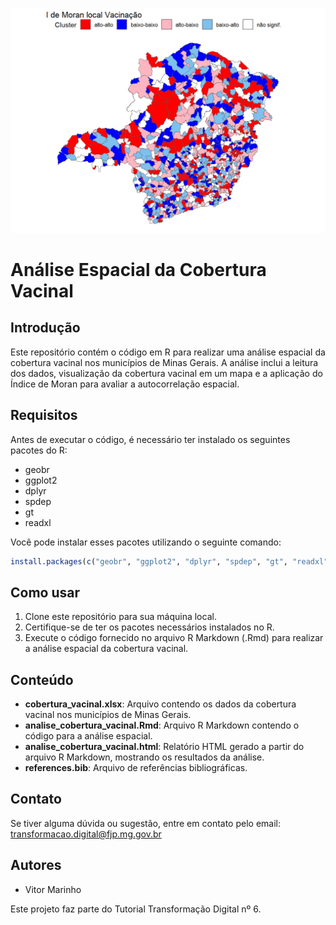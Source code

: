 ![AEDE](/mapa_vacinas.png)
# Análise Espacial da Cobertura Vacinal

## Introdução
Este repositório contém o código em R para realizar uma análise espacial da cobertura vacinal nos municípios de Minas Gerais. A análise inclui a leitura dos dados, visualização da cobertura vacinal em um mapa e a aplicação do Índice de Moran para avaliar a autocorrelação espacial.

## Requisitos
Antes de executar o código, é necessário ter instalado os seguintes pacotes do R:

- geobr
- ggplot2
- dplyr
- spdep
- gt
- readxl

Você pode instalar esses pacotes utilizando o seguinte comando:

```R
install.packages(c("geobr", "ggplot2", "dplyr", "spdep", "gt", "readxl"))
```

## Como usar
1. Clone este repositório para sua máquina local.
2. Certifique-se de ter os pacotes necessários instalados no R.
3. Execute o código fornecido no arquivo R Markdown (.Rmd) para realizar a análise espacial da cobertura vacinal.

## Conteúdo
- **cobertura_vacinal.xlsx**: Arquivo contendo os dados da cobertura vacinal nos municípios de Minas Gerais.
- **analise_cobertura_vacinal.Rmd**: Arquivo R Markdown contendo o código para a análise espacial.
- **analise_cobertura_vacinal.html**: Relatório HTML gerado a partir do arquivo R Markdown, mostrando os resultados da análise.
- **references.bib**: Arquivo de referências bibliográficas.

## Contato
Se tiver alguma dúvida ou sugestão, entre em contato pelo email: transformacao.digital@fjp.mg.gov.br

## Autores
- Vitor Marinho

Este projeto faz parte do Tutorial Transformação Digital nº 6.
